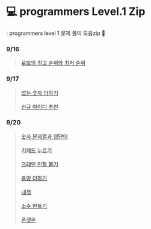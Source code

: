 # 💻 programmers Level.1 Zip
: programmers level 1 문제 풀이 모음zip 📁

### 9/16
> [로또의 최고 순위와 최저 순위](https://github.com/intersoom/programmersLv1/blob/main/%EB%A1%9C%EB%98%90%EC%9D%98%EC%B5%9C%EA%B3%A0%EC%88%9C%EC%9C%84%EC%99%80%EC%B5%9C%EC%A0%80%EC%88%9C%EC%9C%84.js)

### 9/17
> [없는 숫자 더하기](https://github.com/intersoom/programmersLv1/blob/main/%EC%97%86%EB%8A%94%EC%88%AB%EC%9E%90%EB%8D%94%ED%95%98%EA%B8%B0.js) <br><br>
> [신규 아이디 추천](https://github.com/intersoom/programmersLv1/blob/main/%EC%8B%A0%EA%B7%9C%EC%95%84%EC%9D%B4%EB%94%94%EC%B6%94%EC%B2%9C.js)

### 9/20 
> [숫자 문자열과 영단어](https://github.com/intersoom/programmersLv1/blob/main/%EC%88%AB%EC%9E%90%EB%AC%B8%EC%9E%90%EC%97%B4%EA%B3%BC%EC%98%81%EB%8B%A8%EC%96%B4.js) <br><br>
> [키패드 누르기](https://github.com/intersoom/programmersLv1/blob/main/%ED%82%A4%ED%8C%A8%EB%93%9C%EB%88%84%EB%A5%B4%EA%B8%B0.js) <br><br>
> [크레인 인형 뽑기](https://github.com/intersoom/programmersLv1/blob/main/%ED%81%AC%EB%A0%88%EC%9D%B8%EC%9D%B8%ED%98%95%EB%BD%91%EA%B8%B0%EA%B2%8C%EC%9E%84.js) <br><br>
> [음양 더하기](https://github.com/intersoom/programmersLv1/blob/main/%EC%9D%8C%EC%96%91%EB%8D%94%ED%95%98%EA%B8%B0.js) <br><br>
> [내적](https://github.com/intersoom/programmersLv1/blob/main/%EB%82%B4%EC%A0%81.js) <br><br>
> [소수 만들기](https://github.com/intersoom/programmersLv1/blob/main/%EC%86%8C%EC%88%98%EB%A7%8C%EB%93%A4%EA%B8%B0.js)<br><br>
> [폰켓몬](https://github.com/intersoom/programmersLv1/blob/main/%ED%8F%B0%EC%BC%93%EB%AA%AC.js)

 
